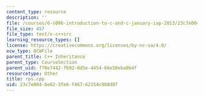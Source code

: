 ```yaml
---
content_type: resource
description: ''
file: /courses/6-s096-introduction-to-c-and-c-january-iap-2013/23c7e004be623fe6f46762154c908d8f_rps.cpp
file_size: 457
file_type: text/x-c++src
learning_resource_types: []
license: https://creativecommons.org/licenses/by-nc-sa/4.0/
ocw_type: OCWFile
parent_title: C++ Inheritance
parent_type: CourseSection
parent_uid: f70e7442-f692-8d5e-4454-66e50eba0b4f
resourcetype: Other
title: rps.cpp
uid: 23c7e004-be62-3fe6-f467-62154c908d8f
---
```

